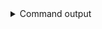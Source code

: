 
<details>
<summary>Command output</summary>

```sh

kafka-topics \
    --bootstrap-server localhost:6969 \
    --command-config aclCluster-consumer.properties \
    --list
restricted-topic

```

</details>
      
